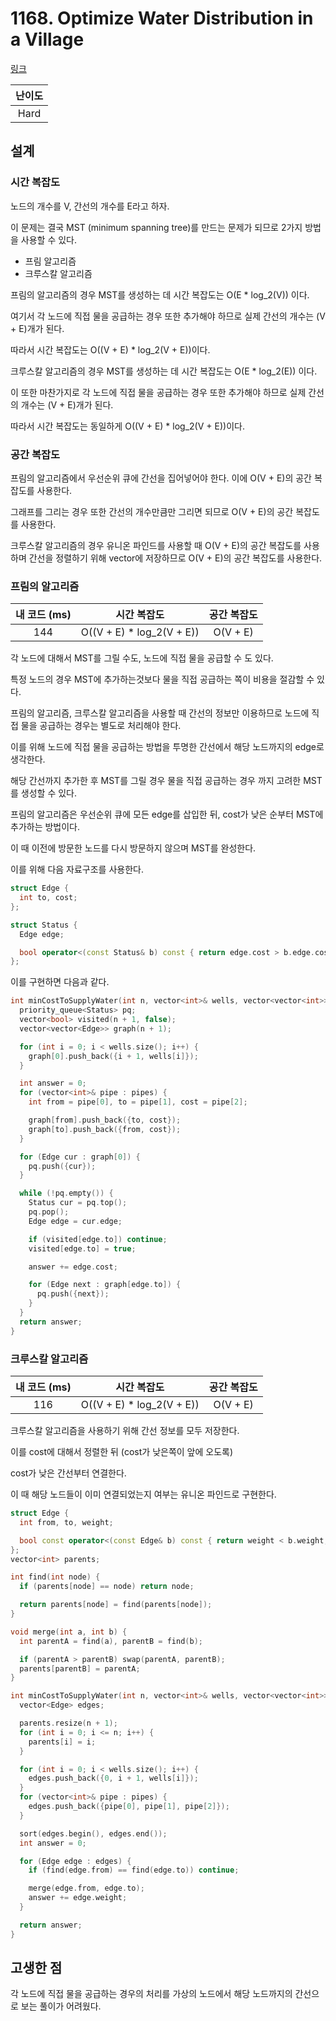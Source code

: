 # 1168. Optimize Water Distribution in a Village

[링크](https://leetcode.com/problems/optimize-water-distribution-in-a-village/)

| 난이도 |
| :----: |
|  Hard  |

## 설계

### 시간 복잡도

노드의 개수를 V, 간선의 개수를 E라고 하자.

이 문제는 결국 MST (minimum spanning tree)를 만드는 문제가 되므로 2가지 방법을 사용할 수 있다.

- 프림 알고리즘
- 크루스칼 알고리즘

프림의 알고리즘의 경우 MST를 생성하는 데 시간 복잡도는 O(E \* log_2(V)) 이다.

여기서 각 노드에 직접 물을 공급하는 경우 또한 추가해야 하므로 실제 간선의 개수는 (V + E)개가 된다.

따라서 시간 복잡도는 O((V + E) \* log_2(V + E))이다.

크루스칼 알고리즘의 경우 MST를 생성하는 데 시간 복잡도는 O(E \* log_2(E)) 이다.

이 또한 마찬가지로 각 노드에 직접 물을 공급하는 경우 또한 추가해야 하므로 실제 간선의 개수는 (V + E)개가 된다.

따라서 시간 복잡도는 동일하게 O((V + E) \* log_2(V + E))이다.

### 공간 복잡도

프림의 알고리즘에서 우선순위 큐에 간선을 집어넣어야 한다. 이에 O(V + E)의 공간 복잡도를 사용한다.

그래프를 그리는 경우 또한 간선의 개수만큼만 그리면 되므로 O(V + E)의 공간 복잡도를 사용한다.

크루스칼 알고리즘의 경우 유니온 파인드를 사용할 때 O(V + E)의 공간 복잡도를 사용하며 간선을 정렬하기 위해 vector에 저장하므로 O(V + E)의 공간 복잡도를 사용한다.

### 프림의 알고리즘

| 내 코드 (ms) |        시간 복잡도         | 공간 복잡도 |
| :----------: | :------------------------: | :---------: |
|     144      | O((V + E) \* log_2(V + E)) |  O(V + E)   |

각 노드에 대해서 MST를 그릴 수도, 노드에 직접 물을 공급할 수 도 있다.

특정 노드의 경우 MST에 추가하는것보다 물을 직접 공급하는 쪽이 비용을 절감할 수 있다.

프림의 알고리즘, 크루스칼 알고리즘을 사용할 때 간선의 정보만 이용하므로 노드에 직접 물을 공급하는 경우는 별도로 처리해야 한다.

이를 위해 노드에 직접 물을 공급하는 방법을 투명한 간선에서 해당 노드까지의 edge로 생각한다.

해당 간선까지 추가한 후 MST를 그릴 경우 물을 직접 공급하는 경우 까지 고려한 MST를 생성할 수 있다.

프림의 알고리즘은 우선순위 큐에 모든 edge를 삽입한 뒤, cost가 낮은 순부터 MST에 추가하는 방법이다.

이 때 이전에 방문한 노드를 다시 방문하지 않으며 MST를 완성한다.

이를 위해 다음 자료구조를 사용한다.

```cpp
struct Edge {
  int to, cost;
};

struct Status {
  Edge edge;

  bool operator<(const Status& b) const { return edge.cost > b.edge.cost; }
};
```

이를 구현하면 다음과 같다.

```cpp
int minCostToSupplyWater(int n, vector<int>& wells, vector<vector<int>>& pipes) {
  priority_queue<Status> pq;
  vector<bool> visited(n + 1, false);
  vector<vector<Edge>> graph(n + 1);

  for (int i = 0; i < wells.size(); i++) {
    graph[0].push_back({i + 1, wells[i]});
  }

  int answer = 0;
  for (vector<int>& pipe : pipes) {
    int from = pipe[0], to = pipe[1], cost = pipe[2];

    graph[from].push_back({to, cost});
    graph[to].push_back({from, cost});
  }

  for (Edge cur : graph[0]) {
    pq.push({cur});
  }

  while (!pq.empty()) {
    Status cur = pq.top();
    pq.pop();
    Edge edge = cur.edge;

    if (visited[edge.to]) continue;
    visited[edge.to] = true;

    answer += edge.cost;

    for (Edge next : graph[edge.to]) {
      pq.push({next});
    }
  }
  return answer;
}
```

### 크루스칼 알고리즘

| 내 코드 (ms) |        시간 복잡도         | 공간 복잡도 |
| :----------: | :------------------------: | :---------: |
|     116      | O((V + E) \* log_2(V + E)) |  O(V + E)   |

크루스칼 알고리즘을 사용하기 위해 간선 정보를 모두 저장한다.

이를 cost에 대해서 정렬한 뒤 (cost가 낮은쪽이 앞에 오도록)

cost가 낮은 간선부터 연결한다.

이 때 해당 노드들이 이미 연결되었는지 여부는 유니온 파인드로 구현한다.

```cpp
struct Edge {
  int from, to, weight;

  bool const operator<(const Edge& b) const { return weight < b.weight; }
};
vector<int> parents;

int find(int node) {
  if (parents[node] == node) return node;

  return parents[node] = find(parents[node]);
}

void merge(int a, int b) {
  int parentA = find(a), parentB = find(b);

  if (parentA > parentB) swap(parentA, parentB);
  parents[parentB] = parentA;
}

int minCostToSupplyWater(int n, vector<int>& wells, vector<vector<int>>& pipes) {
  vector<Edge> edges;

  parents.resize(n + 1);
  for (int i = 0; i <= n; i++) {
    parents[i] = i;
  }

  for (int i = 0; i < wells.size(); i++) {
    edges.push_back({0, i + 1, wells[i]});
  }
  for (vector<int>& pipe : pipes) {
    edges.push_back({pipe[0], pipe[1], pipe[2]});
  }

  sort(edges.begin(), edges.end());
  int answer = 0;

  for (Edge edge : edges) {
    if (find(edge.from) == find(edge.to)) continue;

    merge(edge.from, edge.to);
    answer += edge.weight;
  }

  return answer;
}
```

## 고생한 점

각 노드에 직접 물을 공급하는 경우의 처리를 가상의 노드에서 해당 노드까지의 간선으로 보는 풀이가 어려웠다.
